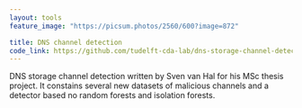 ```yaml
---
layout: tools
feature_image: "https://picsum.photos/2560/600?image=872"

title: DNS channel detection
code_link: https://github.com/tudelft-cda-lab/dns-storage-channel-detection
---
```


DNS storage channel detection written by Sven van Hal for his MSc thesis project. It constains several new datasets of malicious channels and a detector based no random forests and isolation forests.
